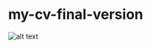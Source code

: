 # my-cv-final-version

![alt text](https://github.com/Oleksandr015/my-cv-final-version/blob/master/images/CV_img.png?raw=true "Title")



